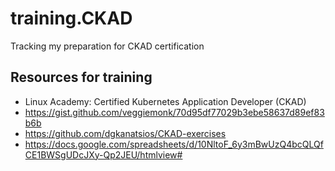 # training.CKAD
Tracking my preparation for CKAD certification

## Resources for training

* Linux Academy: Certified Kubernetes Application Developer (CKAD)
* https://gist.github.com/veggiemonk/70d95df77029b3ebe58637d89ef83b6b
* https://github.com/dgkanatsios/CKAD-exercises
* https://docs.google.com/spreadsheets/d/10NltoF_6y3mBwUzQ4bcQLQfCE1BWSgUDcJXy-Qp2JEU/htmlview#
